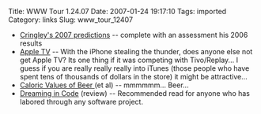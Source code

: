 Title: WWW Tour 1.24.07
Date: 2007-01-24 19:17:10
Tags: imported
Category: links
Slug: www_tour_12407

<ul>
    <li><a href="http://www.pbs.org/cringely/pulpit/2007/pulpit_20070105_001440.html">Cringley's 2007 predictions</a> -- complete with an assessment his 2006 results</li>
    <li><a href="http://www.apple.com/appletv/">Apple TV</a> -- With the iPhone stealing the thunder, does anyone else not get Apple TV? Its one thing if it was competing with Tivo/Replay... I guess if you are really really really into iTunes (those people who have spent tens of thousands of dollars in the store) it might be attractive...</li>
    <li><a title="Yay for Yuengling" href="http://www.rochester.edu/uhs/healthtopics/Alcohol/caloricvalues.html">Caloric Values of Beer </a>(et al) -- mmmmmm... Beer...</li>
    <li><a title="Joel on Software" href="http://www.joelonsoftware.com/items/2007/01/21.html">Dreaming in Code</a> (review) -- Recommended read for anyone who has labored through any software project.</li>
</ul>
